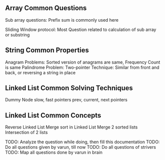 ## Array Common Questions
Sub array questions: Prefix sum is commonly used here

Sliding Window protocol: Most Question related to calculation of sub array or substring

## String Common Properties
Anagram Problems: Sorted version of anagrams are same, Frequency Count is same
Palindrome Problem: Two-pointer Technique: Similar from front and back, or reversing a string in place

## Linked List Common Solving Techniques
Dummy Node
slow, fast pointers
prev, current, next pointers

## Linked List Common Concepts
Reverse Linked List
Merge sort in Linked List
Merge 2 sorted lists
Intersection of 2 lists


TODO: Analyze the question while doing, then fill this documentation
TODO: Do all questions given by varun, till now
TODO: Do all questions of strivers
TODO: Map all questions done by varun in brain 
